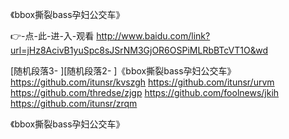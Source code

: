 
《bbox撕裂bass孕妇公交车》




👉-点-此-进-入-观看  http://www.baidu.com/link?url=jHz8AcivB1yuSpc8sJSrNM3GjOR6OSPiMLRbBTcVT1O&wd




[随机段落3-
][随机段落2-
]《bbox撕裂bass孕妇公交车》 https://github.com/itunsr/kvszgh
https://github.com/itunsr/urvm
https://github.com/thredse/zjgp
https://github.com/foolnews/jkih
https://github.com/itunsr/zrqm





《bbox撕裂bass孕妇公交车》
